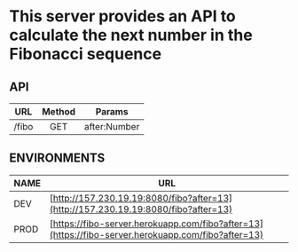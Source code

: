 # This server provides an API to calculate the next number in the Fibonacci sequence

## API

|URL|Method|Params|
|---|:----:|:----:|
| /fibo| GET| after:Number |

## ENVIRONMENTS

|NAME|URL|
|----|---|
|DEV|[http://157.230.19.19:8080/fibo?after=13](http://157.230.19.19:8080/fibo?after=13)
|PROD|[https://fibo-server.herokuapp.com/fibo?after=13](https://fibo-server.herokuapp.com/fibo?after=13)
